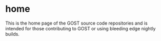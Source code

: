 # home

This is the home page of the GOST source code repositories and is intended for 
those contributing to GOST or using bleeding edge nightly builds.
